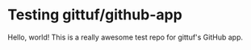 # Testing gittuf/github-app

Hello, world! This is a really awesome test repo for gittuf's GitHub app.
